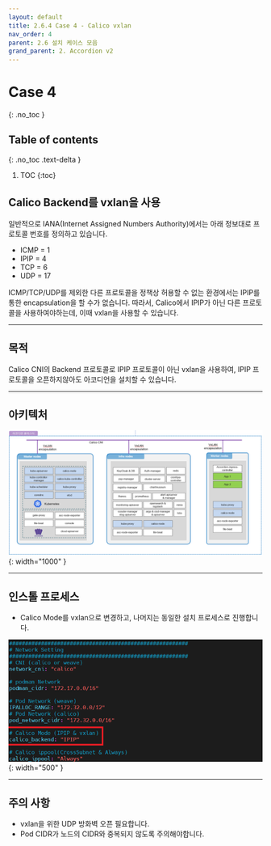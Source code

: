 ```yaml
---
layout: default
title: 2.6.4 Case 4 - Calico vxlan
nav_order: 4
parent: 2.6 설치 케이스 모음
grand_parent: 2. Accordion v2
---
```


# Case 4
{: .no_toc }

## Table of contents
{: .no_toc .text-delta }

1. TOC
{:toc}


## Calico Backend를 vxlan을 사용

일반적으로 IANA(Internet Assigned Numbers Authority)에서는 아래 정보대로 프로토콜 번호를 정의하고 있습니다.
- ICMP = 1
- IPIP = 4
- TCP = 6
- UDP = 17

ICMP/TCP/UDP를 제외한 다른 프로토콜을 정책상 허용할 수 없는 환경에서는 IPIP를 통한 encapsulation을 할 수가 없습니다.
따라서, Calico에서 IPIP가 아닌 다른 프로토콜을 사용하여야하는데, 이때 vxlan을 사용할 수 있습니다.


---
## 목적

Calico CNI의 Backend 프로토콜로 IPIP 프로토콜이 아닌 vxlan을 사용하여, IPIP 프로토콜을 오픈하지않아도 아코디언을 설치할 수 있습니다.


---
## 아키텍처

![6_4_calico_vxlan_arch](/assets/images/accordion/6_4_calico_vxlan_arch.png){: width="1000" }


---
## 인스톨 프로세스

- Calico Mode를 vxlan으로 변경하고, 나머지는 동일한 설치 프로세스로 진행합니다.

![6_4_calico_vxlan_option](/assets/images/accordion/6_4_calico_vxlan_option.png){: width="500" }


---
## 주의 사항

- vxlan을 위한 UDP 방화벽 오픈 필요합니다.
- Pod CIDR가 노드의 CIDR와 중복되지 않도록 주의해야합니다.